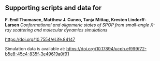 ## Supporting scripts and data for

**F. Emil Thomasen, Matthew J. Cuneo, Tanja Mittag, Kresten Lindorff-Larsen**
_Conformational and oligomeric states of SPOP from small-angle X-ray scattering and molecular dynamics simulations_

<https://doi.org/10.7554/eLife.84147>

Simulation data is available at: https://doi.org/10.17894/ucph.ef999f72-b5e8-45c4-835f-3e49619a0f91
